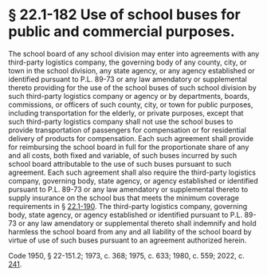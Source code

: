 # § 22.1-182 Use of school buses for public and commercial purposes.

<p>The school board of any school division may enter into agreements with any third-party logistics company, the governing body of any county, city, or town in the school division, any state agency, or any agency established or identified pursuant to P.L. 89-73 or any law amendatory or supplemental thereto providing for the use of the school buses of such school division by such third-party logistics company or agency or by departments, boards, commissions, or officers of such county, city, or town for public purposes, including transportation for the elderly, or private purposes, except that such third-party logistics company shall not use the school buses to provide transportation of passengers for compensation or for residential delivery of products for compensation. Each such agreement shall provide for reimbursing the school board in full for the proportionate share of any and all costs, both fixed and variable, of such buses incurred by such school board attributable to the use of such buses pursuant to such agreement. Each such agreement shall also require the third-party logistics company, governing body, state agency, or agency established or identified pursuant to P.L. 89-73 or any law amendatory or supplemental thereto to supply insurance on the school bus that meets the minimum coverage requirements in § <a href='/vacode/22.1-190/'>22.1-190</a>. The third-party logistics company, governing body, state agency, or agency established or identified pursuant to P.L. 89-73 or any law amendatory or supplemental thereto shall indemnify and hold harmless the school board from any and all liability of the school board by virtue of use of such buses pursuant to an agreement authorized herein.</p><p>Code 1950, § 22-151.2; 1973, c. 368; 1975, c. 633; 1980, c. 559; 2022, c. <a href='http://lis.virginia.gov/cgi-bin/legp604.exe?221+ful+CHAP0241'>241</a>.</p>